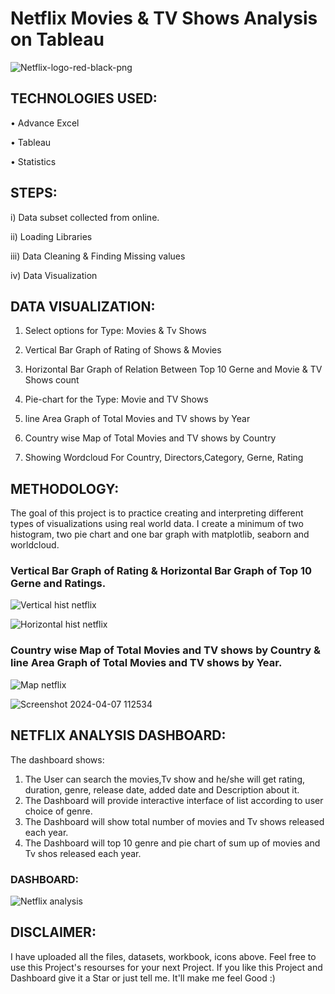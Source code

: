 # Netflix Movies & TV Shows Analysis on Tableau
![Netflix-logo-red-black-png](https://github.com/shreyasjadhav996/Netflix-Analysis/assets/88649937/a7e2b8d2-deef-4241-ae0b-f39f33b75052)


## TECHNOLOGIES USED:
•	Advance Excel

•	Tableau

•	Statistics

## STEPS:
i) Data subset collected from online.

ii) Loading Libraries

iii) Data Cleaning & Finding Missing values

iv) Data Visualization

## DATA VISUALIZATION:
1) Select options for Type: Movies & Tv Shows

2) Vertical Bar Graph of Rating of Shows & Movies

3) Horizontal Bar Graph of Relation Between Top 10 Gerne and Movie & TV Shows count

4) Pie-chart for the Type: Movie and TV Shows

5) line Area Graph of Total Movies and TV shows by Year

6) Country wise Map of Total Movies and TV shows by Country

7) Showing Wordcloud For Country, Directors,Category, Gerne, Rating

## METHODOLOGY:
The goal of this project is to practice creating and interpreting different types of visualizations using real world data. I create a minimum of two histogram, two pie chart and one bar graph with matplotlib, seaborn and worldcloud.

### Vertical Bar Graph of Rating & Horizontal Bar Graph of Top 10 Gerne and Ratings.

![Vertical hist netflix](https://github.com/shreyasjadhav996/Netflix-Analysis/assets/88649937/6ea43b46-326b-46d7-b7d4-610440f40571)

![Horizontal hist netflix](https://github.com/shreyasjadhav996/Netflix-Analysis/assets/88649937/3ffadedc-cf9a-49aa-9214-c7cbbdbb3e26)

### Country wise Map of Total Movies and TV shows by Country & line Area Graph of Total Movies and TV shows by Year.

![Map netflix](https://github.com/shreyasjadhav996/Netflix-Analysis/assets/88649937/bc15c9ea-cfe6-43c9-a458-afc79e90624d)

![Screenshot 2024-04-07 112534](https://github.com/shreyasjadhav996/Netflix-Analysis/assets/88649937/b816724a-aa66-485a-95b5-81da6823a415)

## NETFLIX ANALYSIS DASHBOARD:

The dashboard shows:

1) The User can search the movies,Tv show and he/she will get rating, duration, genre, release date, added date and Description about it.
2) The Dashboard will provide interactive interface of list according to user choice of genre.
3) The Dashboard will show total number of movies and Tv shows released each year.
4) The Dashboard will top 10 genre and pie chart of sum up of movies and Tv shos released each year.

### DASHBOARD:

![Netflix analysis](https://github.com/shreyasjadhav996/Netflix-Analysis/assets/88649937/8ca9c6d9-67df-44a2-bf22-30c6b29cf790)


## DISCLAIMER:
I have uploaded all the files, datasets, workbook, icons above. Feel free to use this Project's resourses for your next Project. If you like this Project and Dashboard give it a Star or just tell me. It'll make me feel Good :)

